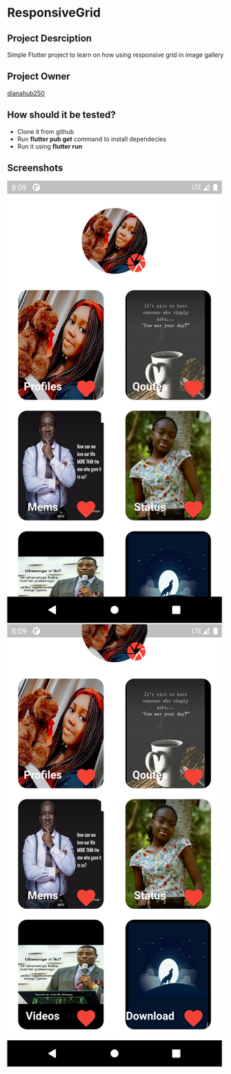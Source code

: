 # ResponsiveGrid

## Project Desrciption
Simple Flutter project to learn on how using responsive grid in image gallery

## Project Owner
<a href="https://github.com/dianahub250">dianahub250</a>

## How should it be tested?

- Clone it from github
- Run <b> flutter pub get</b> command to install dependecies
- Run it using <b> flutter run </b>


## Screenshots

<img src="assets/images/screen1.png"></img><br>
<img src="assets/images/screen2.png"></img>

